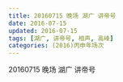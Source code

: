 ```yaml
---
title: 20160715 晚场 湖广 讲帝号
date: 2016-07-15
updated: 2016-07-15
tags: [湖广, 讲帝号, 相声, 高峰] 
categories: (2016)丙申年场次 
---
```

20160715 晚场 湖广 讲帝号
